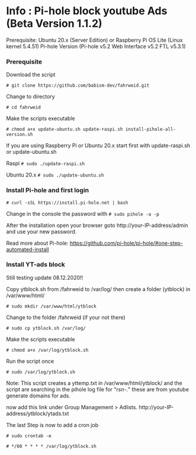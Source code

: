 # Info : Pi-hole block youtube Ads (Beta Version 1.1.2)
Prerequisite: Ubuntu 20.x (Server Edition) or Raspberry Pi OS Lite (Linux kernel 5.4.51)
Pi-hole Version (Pi-hole v5.2 Web Interface v5.2 FTL v5.3.1)

### Prerequisite

Download the script

`# git clone https://github.com/babism-dev/fahrweid.git`

Change to directory

`# cd fahrweid`

Make the scripts executable

`# chmod a+x update-ubuntu.sh update-raspi.sh install-pihole-all-version.sh`

If you are using Raspberry Pi or Ubuntu 20.x start first with update-raspi.sh or update-ubuntu.sh

Raspi
`# sudo ./update-raspi.sh`

Ubuntu 20.x
`# sudo ./update-ubuntu.sh`

### Install Pi-hole and first login

`# curl -sSL https://install.pi-hole.net | bash`

Change in the console the password with `# sudo pihole -a -p`

After the installation open your browser goto http://your-IP-address/admin and use your new password.

Read more about Pi-hole: https://github.com/pi-hole/pi-hole/#one-step-automated-install

### Install YT-ads block

Still testing update 08.12.2020!!

Copy ytblock.sh from /fahrweid to /var/log/ then create a folder (ytblock) in /var/www/html/

`# sudo mkdir /var/www/html/ytblock`

Change to the folder /fahrweid (if your not there)

`# sudo cp ytblock.sh /var/log/`

Make the scripts executable

`# chmod a+x /var/log/ytblock.sh`

Run the script once

`# sudo /var/log/ytblock.sh`

Note: This script creates a yttemp.txt in /var/www/html/ytblock/ and the script are searching in the pihole log file for "r*sn-.*" these are from youtube generate domains for ads.

now add this link under Group Management > Adlists. http://your-IP-address/ytblock/ytads.txt

The last Step is now to add a cron job

`# sudo crontab -e`

`# */60 * * * * /var/log/ytblock.sh`
